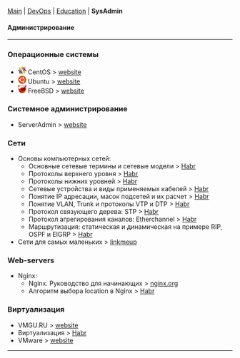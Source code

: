 [Main](README.md) | [DevOps](devops.md) | [Education](education.md) | __SysAdmin__

#### Администрирование
***

### Операционные системы

+ ![CentOS](img/centos_logo_.png) CentOS > [website](https://www.centos.org/)
+ ![Ubuntu](img/ubuntu_logo_.png) Ubuntu > [website](https://ubuntu.com/)
+ ![FreeBSD](img/freebsd_logo_.png) FreeBSD > [website](https://www.freebsd.org/)

### Системное администрирование

+ ServerAdmin > [website](https://serveradmin.ru/)

### Сети

+ Основы компьютерных сетей:
    * Основные сетевые термины и сетевые модели > [Habr](https://habr.com/ru/post/307252/)
    * Протоколы верхнего уровня > [Habr](https://habr.com/ru/post/307714/)
    * Протоколы нижних уровней > [Habr](https://habr.com/ru/post/308636/)
    * Сетевые устройства и виды применяемых кабелей > [Habr](https://habr.com/ru/post/312340/)
    * Понятие IP адресации, масок подсетей и их расчет > [Habr](https://habr.com/ru/post/314484/)
    * Понятие VLAN, Trunk и протоколы VTP и DTP > [Habr](https://habr.com/ru/post/319080/)
    * Протокол связующего дерева: STP > [Habr](https://habr.com/ru/post/321132/)
    * Протокол агрегирования каналов: Etherchannel > [Habr](https://habr.com/ru/post/334778/)
    * Маршрутизация: статическая и динамическая на примере RIP, OSPF и EIGRP > [Habr](https://habr.com/ru/post/335090/)
+ Сети для самых маленьких > [linkmeup](https://linkmeup.ru/blog/11.html)

### Web-servers

+ Nginx:
    * Nginx. Руководство для начинающих > [nginx.org](https://nginx.org/ru/docs/beginners_guide.html)
    * Алгоритм выбора location в Nginx > [Habr](https://habr.com/ru/post/348206/)

### Виртуализация

+ VMGU.RU > [website](https://www.vmgu.ru/)
+ Виртуализация > [Habr](https://habr.com/ru/hub/virtualization/)
+ VMware > [website](https://www.vmware.com/)

***
